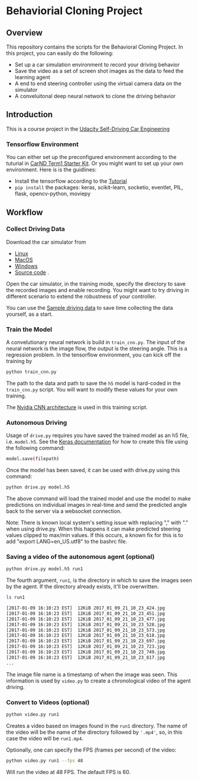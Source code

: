 # Behaviorial Cloning Project

Overview
---
This repository contains the scripts for the Behavioral Cloning Project. In this project, you can easily do the following: 

* Set up a car simulation environment to record your driving behavior
* Save the video as a set of screen shot images as the data to feed the learning agent
* A end to end steering controller using the virtual camera data on the simulator
* A conveluitonal deep neural network to clone the driving behavior

<!--This README file describes how to output the video in the "Details About Files In This Directory" section.
-->
Introduction
---
This is a course project in the [Udacity Self-Driving Car Engineering](https://github.com/udacity/CarND-Behavioral-Cloning-P3) 

### Tensorflow Environment
You can either set up the preconfigured environment according to the tuturial in [CarND Term1 Starter Kit](https://github.com/udacity/CarND-Term1-Starter-Kit). Or you might want to set up your own environment. Here is is the guidlines: 

* Install the tensorflow according to the [Tutorial](https://www.tensorflow.org/install/)
* `pip install` the packages: keras, scikit-learn, socketio, eventlet, PIL, flask, opencv-python, moviepy

## Workflow

### Collect Driving Data
Download the car simulator from
* [Linux](https://d17h27t6h515a5.cloudfront.net/topher/2017/February/58ae46bb_linux-sim/linux-sim.zip)
* [MacOS](https://d17h27t6h515a5.cloudfront.net/topher/2017/February/58ae4594_mac-sim.app/mac-sim.app.zip)
* [Windows](https://d17h27t6h515a5.cloudfront.net/topher/2017/February/58983318_beta-simulator-windows/beta-simulator-windows.zip)
* [Source code](https://github.com/udacity/self-driving-car-sim)
.

Open the car simulator, in the training mode, specify the directory to save the recorded images and enable recording. You might want to try driving in different scenario to extend the robustness of your controller. 

You can use the [Sample driving data](https://d17h27t6h515a5.cloudfront.net/topher/2016/December/584f6edd_data/data.zip) to save time collecting the data yourself, as a start. 

### Train the Model
A convelutionary neural network is build in `train_cnn.py`. The input of the neural network is the image flow, the output is the steering angle. This is a regression problem. In the tensorflow environment, you can kick off the training by 
```python
python train_cnn.py
```

The path to the data and path to save the `h5` model is hard-coded in the `train_cnn.py` script. You will want to modify these values for your own training. 

The [Nvidia CNN architecture](http://images.nvidia.com/content/tegra/automotive/images/2016/solutions/pdf/end-to-end-dl-using-px.pdf) is used in this training script. 

### Autonomous Driving

Usage of `drive.py` requires you have saved the trained model as an h5 file, i.e. `model.h5`. See the [Keras documentation](https://keras.io/getting-started/faq/#how-can-i-save-a-keras-model) for how to create this file using the following command:
```sh
model.save(filepath)
```

Once the model has been saved, it can be used with drive.py using this command:

```sh
python drive.py model.h5
```

The above command will load the trained model and use the model to make predictions on individual images in real-time and send the predicted angle back to the server via a websocket connection.

Note: There is known local system's setting issue with replacing "," with "." when using drive.py. When this happens it can make predicted steering values clipped to max/min values. If this occurs, a known fix for this is to add "export LANG=en_US.utf8" to the bashrc file.

### Saving a video of the autonomous agent (optional)

```sh
python drive.py model.h5 run1
```

The fourth argument, `run1`, is the directory in which to save the images seen by the agent. If the directory already exists, it'll be overwritten.

```sh
ls run1

[2017-01-09 16:10:23 EST]  12KiB 2017_01_09_21_10_23_424.jpg
[2017-01-09 16:10:23 EST]  12KiB 2017_01_09_21_10_23_451.jpg
[2017-01-09 16:10:23 EST]  12KiB 2017_01_09_21_10_23_477.jpg
[2017-01-09 16:10:23 EST]  12KiB 2017_01_09_21_10_23_528.jpg
[2017-01-09 16:10:23 EST]  12KiB 2017_01_09_21_10_23_573.jpg
[2017-01-09 16:10:23 EST]  12KiB 2017_01_09_21_10_23_618.jpg
[2017-01-09 16:10:23 EST]  12KiB 2017_01_09_21_10_23_697.jpg
[2017-01-09 16:10:23 EST]  12KiB 2017_01_09_21_10_23_723.jpg
[2017-01-09 16:10:23 EST]  12KiB 2017_01_09_21_10_23_749.jpg
[2017-01-09 16:10:23 EST]  12KiB 2017_01_09_21_10_23_817.jpg
...
```

The image file name is a timestamp of when the image was seen. This information is used by `video.py` to create a chronological video of the agent driving.

### Convert to Videos (optional) 

```sh
python video.py run1
```

Creates a video based on images found in the `run1` directory. The name of the video will be the name of the directory followed by `'.mp4'`, so, in this case the video will be `run1.mp4`.

Optionally, one can specify the FPS (frames per second) of the video:

```sh
python video.py run1 --fps 48
```

Will run the video at 48 FPS. The default FPS is 60.



